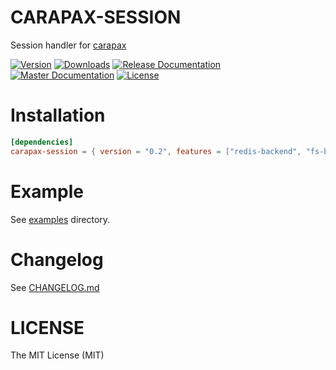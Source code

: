 # CARAPAX-SESSION

Session handler for [carapax](https://github.com/tg-rs/tg-rs/tree/master/carapax)

[![Version](https://img.shields.io/crates/v/carapax-session.svg?style=flat-square)](https://crates.io/crates/carapax-session)
[![Downloads](https://img.shields.io/crates/d/carapax-session.svg?style=flat-square)](https://crates.io/crates/carapax-session)
[![Release Documentation](https://img.shields.io/badge/docs-API-brightgreen.svg?style=flat-square)](https://docs.rs/carapax-session)
[![Master Documentation](https://img.shields.io/badge/docs-master-brightgreen.svg?style=flat-square)](https://tg-rs.github.io/tg-rs/carapax_session/)
[![License](https://img.shields.io/crates/l/carapax-session.svg?style=flat-square)](https://github.com/tg-rs/tg-rs/tree/master/carapax-session/LICENSE)

# Installation

```toml
[dependencies]
carapax-session = { version = "0.2", features = ["redis-backend", "fs-backend"] }
```

# Example

See [examples](https://github.com/tg-rs/tg-rs/tree/master/carapax-session/examples) directory.

# Changelog

See [CHANGELOG.md](https://github.com/tg-rs/tg-rs/tree/master/carapax-session/CHANGELOG.md)

# LICENSE

The MIT License (MIT)
